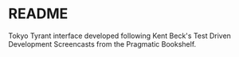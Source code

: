 # README

Tokyo Tyrant interface developed following Kent Beck's Test Driven Development
Screencasts from the Pragmatic Bookshelf.
